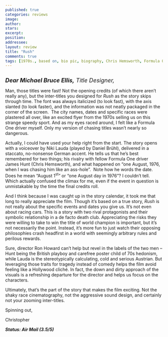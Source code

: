 ```yaml
---
published: true
categories: reviews
image:
author: 
stars: 
excerpt: 
position: 
addressee: 
layout: review
title: "Rush"
comments: true
tags: [1970s., based on, bio pic, biography, Chris Hemsworth, Formula One, inspired by, Letters, racing, Ron Howard, Rush, true story]
---
```

<div><p><span class="full-image-block ssNonEditable"><span><a href="/letters/2013/10/2/rush.html"><img src="http://static.squarespace.com/static/5005f6bcc4aa41161b33e89e/5329cf1fe4b07c068ebf74de/5329cf1fe4b07c068ebf78d7/1380734028044/Rush.jpg" alt="" /></a></span></span></p>
<p><em style="font-size:130%;"><strong>Dear Michael Bruce Ellis,</strong> Title Designer,</em></p>
<p>Man, those titles were fast! Not the opening credits (of which there aren&rsquo;t really any), but the inter-titles you designed for <em>Rush</em> as the story skips through time. The font was always italicized (to look fast), with the axis slanted (to look faster), and the information was not neatly packaged in the corner of the screen.&nbsp; The city names, dates and specific races were plastered all over, like an excited flyer from the 1970s selling us on this strange speedy sport. And as my eyes raced around, I felt like a Formula One driver myself. Only my version of chasing titles wasn&rsquo;t nearly so dangerous.</p>
<p>Actually, I could have used your help right from the start. The story opens with a voiceover by Niki Lauda (played by Daniel Br&uuml;hl), delivered in a staccato, no-nonsense German accent. He tells us that he&rsquo;s best remembered for two things; his rivalry with fellow Formula One driver James Hunt (Chris Hemsworth), and what happened on &ldquo;one August, 1976, when I was chasing him like an ass-hole&rdquo;.&nbsp; Note how he words the date. Does he mean &ldquo;August 1<sup>st</sup>&rdquo; or &ldquo;one August day in 1976&rdquo;? I couldn&rsquo;t tell. Which actually confused the climax for me, even if the event in question is unmistakable by the time the final credits roll.</p>
<p>And I think because I was caught up in the story calendar, it took me that long to really appreciate the film. Though it&rsquo;s based on a true story, <em>Rush</em> is not really about the specific events and dates you give us. It&rsquo;s not even about racing cars. This is a story with two rival protagonists and their symbolic relationship in a de facto death club. Appreciating the risks they were willing to take to win the title of world champion is important, but it&rsquo;s not necessarily the point. Instead, it&rsquo;s more fun to just watch their opposing philosophies crash headfirst in a world with seemingly arbitrary rules and perilous rewards.</p>
<p>Sure, director Ron Howard can&rsquo;t help but revel in the labels of the two men &ndash; Hunt being the British playboy and carefree poster child of 70s hedonism, while Lauda is the stereotypically calculating, cold and serious Austrian. But leveraging those traits for tragedy instead of comedy helps the film avoid feeling like a Hollywood clich&eacute;. In fact, the down and dirty approach of the visuals is a refreshing departure for the director and helps us focus on the characters.</p>
<p>Ultimately, that&rsquo;s the part of the story that makes the film exciting. Not the shaky race cinematography, not the aggressive sound design, and certainly not your zooming inter-titles.</p>
<p>Spinning out,</p>
<p>Christopher</p>
<p><em><strong>Status: Air Mail (3.5/5)</strong></em></p></div>
